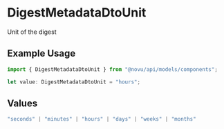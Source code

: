 # DigestMetadataDtoUnit

Unit of the digest

## Example Usage

```typescript
import { DigestMetadataDtoUnit } from "@novu/api/models/components";

let value: DigestMetadataDtoUnit = "hours";
```

## Values

```typescript
"seconds" | "minutes" | "hours" | "days" | "weeks" | "months"
```